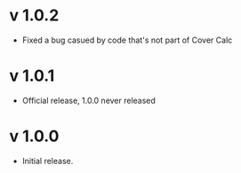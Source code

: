 # v 1.0.2

* Fixed a bug casued by code that's not part of Cover Calc

# v 1.0.1

* Official release, 1.0.0 never released

# v 1.0.0

* Initial release.
